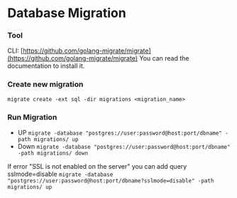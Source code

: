 # Database Migration

### Tool
CLI: [https://github.com/golang-migrate/migrate](https://github.com/golang-migrate/migrate)
You can read the documentation to install it.

### Create new migration

    migrate create -ext sql -dir migrations <migration_name>

### Run Migration
- UP
`migrate -database "postgres://user:password@host:port/dbname" -path migrations/ up`
- Down
`migrate -database "postgres://user:password@host:port/dbname" -path migrations/ down`

If error "SSL is not enabled on the server" you can add query sslmode=disable
`migrate -database "postgres://user:password@host:port/dbname?sslmode=disable" -path migrations/ up`
